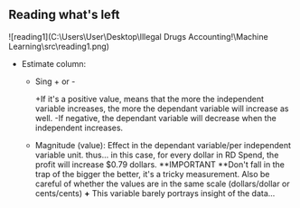 <h2>Reading what's left</h2>

![reading1](C:\Users\User\Desktop\Illegal Drugs Accounting!\Machine Learning\src\reading1.png)

- Estimate column:

  - Sing + or -

    +If it's a positive value, means that the more the independent variable increases, the more the dependant variable will increase as well.
    -If negative, the dependant variable will decrease when the independent increases.

  - Magnitude (value): Effect in the dependant variable/per  independent variable unit.
    thus... in this case, for every dollar in RD Spend, the profit will increase $0.79 dollars. 
    **IMPORTANT **Don't fall in the trap of the bigger the better, it's a tricky measurement.  Also be careful of whether the values are in the same scale (dollars/dollar or cents/cents)
    **+** This variable barely portrays insight of the data...